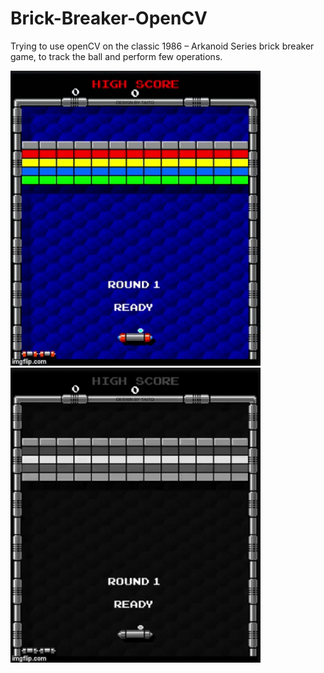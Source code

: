 # Brick-Breaker-OpenCV
Trying to use openCV on the classic 1986 – Arkanoid Series brick breaker game, to track the ball and perform few operations.

<p float="left">
  <img src="/images/2waqvd.gif" width="400" />
  <img src="/images/2warmd.gif" width="400" />
</p>
